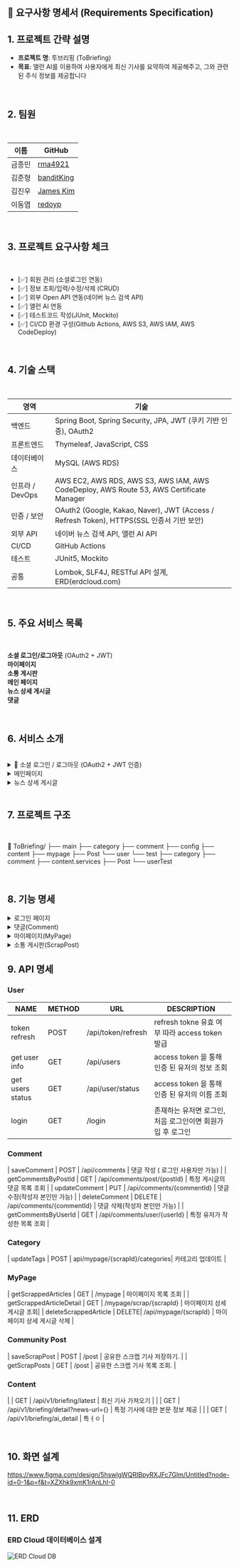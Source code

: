 ## 📝 요구사항 명세서 (Requirements Specification)

## 1. 프로젝트 간략 설명
- **프로젝트 명**: 투브리핑 (ToBriefing)
- **목표**: 앨런 AI를 이용하여 사용자에게 최신 기사를 요약하여 제공해주고, 그와 관련된 주식 정보를 제공합니다

<br>

## 2. 팀원
<br>

| 이름 | GitHub |
|------|----------------|
| 금종민 | [rma4921](https://github.com/rma4921)
| 김준형 |  [banditKing](https://github.com/BanditKing)
| 김진우 | [James Kim](https://github.com/jameskdev)
| 이동엽 | [redoyp](https://github.com/redoyp) |

<br>

## 3. 프로젝트 요구사항 체크
<br>

- [✅] 회원 관리 (소셜로그인 연동)
- [✅] 정보 조회/입력/수정/삭제 (CRUD)
- [✅] 외부 Open API 연동(네이버 뉴스 검색 API)
- [✅] 앨런 AI 연동
- [✅] 테스트코드 작성(JUnit, Mockito)
- [✅] CI/CD 환경 구성(Github Actions, AWS S3, AWS IAM, AWS CodeDeploy)

<br>

## 4. 기술 스택
<br>

| 영역 | 기술 |
|------|------|
| 백엔드 | Spring Boot, Spring Security, JPA, JWT (쿠키 기반 인증), OAuth2 |
| 프론트엔드 | Thymeleaf, JavaScript, CSS |
| 데이터베이스 | MySQL (AWS RDS) |
| 인프라 / DevOps | AWS EC2, AWS RDS, AWS S3, AWS IAM, AWS CodeDeploy, AWS Route 53, AWS Certificate Manager |
| 인증 / 보안 | OAuth2 (Google, Kakao, Naver), JWT (Access / Refresh Token), HTTPS(SSL 인증서 기반 보안) |
| 외부 API | 네이버 뉴스 검색 API, 앨런 AI API |
| CI/CD | GitHub Actions |
| 테스트 | JUnit5, Mockito |
| 공통 | Lombok, SLF4J, RESTful API 설계, ERD(erdcloud.com) |

<br>

## 5. 주요 서비스 목록 
<br>

**소셜 로그인/로그아웃** (OAuth2 + JWT)  <br>
**마이페이지** <br>
**소통 게시판** <br>
**메인 페이지** <br>
**뉴스 상세 게시글** <br>
**댓글** <br>

<br>

## 6. 서비스 소개 
<br>

<details>
<summary>🔑 소셜 로그인 / 로그아웃 (OAuth2 + JWT 인증)</summary><br>

- **OAuth2** 기반의 소셜 로그인 구현
  - 로그인 시 Google, Kakao, Naver OAuth2 인증 제공
  - 최초 로그인 시 사용자 정보를 DB에 저장

- **JWT 기반 쿠키 인증 방식**
  - 로그인 성공 시 **Access Token**과 **Refresh Token**을 **HttpOnly 쿠키**로 발급
  - Access Token은 짧은 만료 시간(1시간), Refresh Token은 긴 만료 시간(일주일)
  - Access Token 만료 시 Refresh Token으로 자동 재발급

- **보안 및 인증 흐름**
  - 모든 인증 요청은 JWT 쿠키를 통해 처리
  - 로그아웃 시 쿠키 삭제 및 DB의 Refresh Token 무효화

</details>

<details>
<summary>메인페이지</summary><br>


- **최신 뉴스 기사 호출**
  - 네이버 뉴스 API를 통한 최신 뉴스 기사 제공

- **뉴스 제목 클릭 시 뉴스 기사 요약 및 관련 주식 정보 제공**
  - 앨런 AI 기반 프롬프트 엔지니어링 설정
  - 앨런 AI 기반 뉴스 요약 서비스 제공

</details>

<details>
<summary>뉴스 상세 게시글</summary><br>

- **요약된 정보 확인**


- ** 관련 주식 정보 확인**
  - 외부 주식 API를 통한 관련 주식 상세 정보 확인 가능

- **요약된 정보 저장**
  - 로그인 후 요약된 정보 마이페이지에 저장 가능

<summary>마이페이지</summary><br>

- **스크랩한 기사 및 작성한 댓글 확인 가능**
  - 두 정보는 **tab으로 변경**하여 확인 가능
  - 각각의 tab에 대한 검색 기능 제공

- **스크랩한 기사 상세보기 가능**
  - 카테고리 수정 가능
  - 소통 게시판에 스크랩한 기사 공유 가능
  - 소통 게시판에 공유한 기사의 위치로 이동 가능
  - 스크랩한 기사 삭제 가능

<summary>소통 게시판</summary><br>

- **사용자가 공유한 모든 스크랩한 기사 확인 가능**

<summary>댓글</summary><br>

- **소통 게시판의 게시글에 댓글 작성, 수정, 삭제 가능**

</details>

<br>

## 7. 프로젝트 구조
<br>

📁 ToBriefing/
├── main
├── category
├── comment
├── config
├── content
      ├── mypage
      ├── Post
      └── user
└── test
      ├── category
      ├── comment
      ├── content.services
      ├── Post
      └── userTest


<br>

## 8. 기능 명세</summary><br>

<details>
<summary>로그인 페이지</summary><br>  

| **메뉴** | **기능** | **기능 설명** |
| --- | --- | --- |
| 회원가입 | 소셜 로그인을 통한 회원가입 | google, naver, kakao 계정을 통한 회원가입, 처음 로그인 시 자동으로 가입 |
| 로그인 | 소셜 로그인 | 소셜 로그인을 통한 로그인, 시작 페이지로 연결 |
| 로그아웃 | 소셜 로그아웃 | 소셜 로그인을 통한 로그아웃, 시작 페이지로 연결 |

</details>

<details>
<summary>댓글(Comment)</summary><br>

| **메뉴** | **기능** | **기능 설명** |
| --- | --- | --- |
| 댓글 작성 | 로그인 사용자의 댓글 작성 | 게시글 상세 페이지에서 로그인한 사용자만 댓글 작성 가능 |
| 게시글의 댓글 목록 조회 | 해당 게시글에 달린 모든 댓글을 최신순으로 표시 | 
| 자신의 댓글 수정 | 사용자는 본인이 작성한 댓글만 수정 가능, 수정 시간 표시 | 
| 자신의 댓글 삭제 | 사용자는 본인이 작성한 댓글만 삭제 가능|
| 유효성 검사 | 댓글 입력값 검증 | 빈 댓글 또는 1000자 초과 시 등록/수정 불가, 예외 처리 |

</details>

<details>
<summary>마이페이지(MyPage)</summary><br>

| **메뉴** | **기능** | **기능 설명** |
| --- | --- | --- |
| 목록 조회 | 스크랩한 기사 또는 작성한 댓글 조회 | 스크랩한 기사 또는 작성한 댓글 페이지 단위로  조회 |
| 카테고리 수정 | 지정된 카테고리 정보 수정 | 수동으로 카테고리 정보 수정 |
| 게시글 삭제 | 스크랩한 기사 삭제 | 삭제 버튼으로 스크랩한 기사 삭제 |
| 게시글 이동 | 공유한 게시글 위치로 이동 | 소통 게시판 상세보기로 이동 |

</details>

<details>

| **메뉴** | **기능** | **기능 설명** |
| --- | --- | --- |
<summary>소통 게시판(ScrapPost)</summary><br>
| 목록 조회 | 사용자가 공유한 모든 기사 확인 | 사용자가 공유한 모든 기사 목록 페이지 단위로 조회 |

</details>

## 9. API 명세

### User

| NAME | METHOD | URL | DESCRIPTION |
| --- | --- | --- | --- |
| token refresh | POST | /api/token/refresh | refresh tokne 유효 여부 따라 access token 발급 |
| get user info | GET | /api/users | access token 을 통해 인증 된 유저의 정보 조회 |
| get users status | GET | /api/user/status | access token 을 통해 인증 된 유저의 이름 조회 |
| login | GET | /login | 존재하는 유저면 로그인, 처음 로그인이면 회원가입 후 로그인 

### Comment

| saveComment | POST | /api/comments | 댓글 작성 ( 로그인 사용자만 가능) |
| getCommentsByPostId | GET | /api/comments/post/{postId} | 특정 게시글의 댓글 목록 조회 |
| updateComment | PUT | /api/comments/{commentId} | 댓글 수정(작성자 본인만 가능) |
| deleteComment | DELETE | /api/comments/{commentId} | 댓글 삭제(작성자 본인만 가능) |
| getCommentsByUserId | GET | /api/comments/user/{userId} | 특정 유저가 작성한 목록 조회 |

### Category
| updateTags | POST | api/mypage/{scrapId}/categories| 카테고리 업데이트 |

### MyPage
| getScrappedArticles | GET | /mypage | 마이페이지 목록 조회 |
| getScrappedArticleDetail | GET | /mypage/scrap/{scrapId} | 마이페이지 상세 게시글 조회|
| deleteScrappedArticle | DELETE| /api/mypage/{scrapId} | 마이페이지 상세 게시글 삭제 |

### Community Post
| saveScrapPost | POST | /post | 공유한 스크랩 기사 저장하기. |
| getScrapPosts | GET | /post | 공유한 스크랩 기사 목록 조회. |

### Content
| | GET | /api/v1/briefing/latest | 최신 기사 가져오기 |
| | GET | /api/v1/briefing/detail?news-url={} | 특정 기사에 대한 본문 정보 제공 |
| | GET | /api/v1/briefing/ai_detail | 특ㅓㅇ |


<br>

## 10. 화면 설계
https://www.figma.com/design/5hswlgWQRIBpyRXJFc7Glm/Untitled?node-id=0-1&p=f&t=XZXhk9xmK1rAnLhI-0

<br>

## 11. ERD
### ERD Cloud 데이터베이스 설계
![ERD Cloud DB](https://github.com/user-attachments/assets/976be347-d9e1-48cf-b4c7-e5a07e3f02c1)

